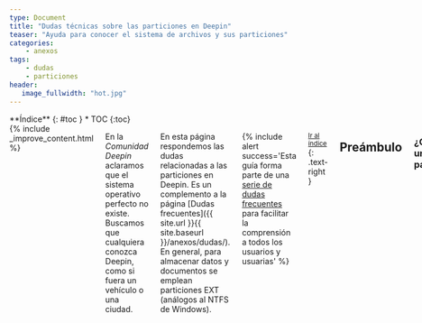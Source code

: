 ```yaml
---
type: Document
title: "Dudas técnicas sobre las particiones en Deepin"
teaser: "Ayuda para conocer el sistema de archivos y sus particiones"
categories:
    - anexos
tags:
    - dudas
    - particiones
header:
   image_fullwidth: "hot.jpg"
---
```

<div class="row">
<div class="medium-4 medium-push-8 columns" markdown="1">
<div class="panel radius" markdown="1">
**Índice**
{: #toc }
*  TOC
{:toc}
</div>
</div><!-- /.medium-4.columns -->

<div class="medium-8 medium-pull-4 columns" markdown="1">
{% include _improve_content.html %}

En la *Comunidad Deepin* aclaramos que el sistema operativo  perfecto no existe. Buscamos que cualquiera conozca Deepin, como si fuera un vehículo o una ciudad.

En esta página respondemos las dudas relacionadas a las particiones en Deepin. Es un complemento a la página [Dudas frecuentes]({{ site.url }}{{ site.baseurl }}/anexos/dudas/). En general, para almacenar datos y documentos se emplean particiones EXT (análogos al NTFS de Windows).

{% include alert success='Esta guía forma parte de una <a href="/dudas">serie de dudas frecuentes</a> para facilitar la comprensión a todos los usuarios y usuarias' %}

<small markdown="1">[Ir al índice](#toc)</small>
{: .text-right }

## Preámbulo
### ¿Qué es una partición?
Una partición es un contenedor del disco duro que almacena datos. Las particiones pueden tener archivos del sistema o se apoyan de la caché para arrancar el sistema operativo.

Fuente: [Planeta Fedoraa](https://planetafedora.wordpress.com/acerca-de-particiones-y-puntos-de-montaje-tipos-de-formato-y-tamanos/)

<small markdown="1">[Ir al índice](#toc)</small>
{: .text-right }

### ¿Cuántas particiones puedo tener en mi disco duro?
Eso dependerá de la estructura de disco duro. Para eso necesitarás de un sistema para gestionar particiones llamada "tabla". Por defecto se usa MBR, Registro de arranque principal en inglés.

En esa tabla tienes un máximo de 4 contenedores llamadas "particiones primarias". De las cuales cada una puede dividirse en particiones lógicas.

Fuente: [Planeta Fedoraa](https://planetafedora.wordpress.com/acerca-de-particiones-y-puntos-de-montaje-tipos-de-formato-y-tamanos/)

<small markdown="1">[Ir al índice](#toc)</small>
{: .text-right }

### ¿Porqué usamos particiones EXT4?
En Gnu/Linux usamos el sistema de archivos extendido o EXT, de código abierto y libre de patentes. Fue presentado en 1992 con la primera versión de Linux. Un año después se implementaría su segunda versión para usar en particiones con varios giga-octetos (GB) de almacenamiento.

En 2008 se lanzaría la [versión 4](https://en.wikipedia.org/wiki/Ext4), abreviada EXT 4 con muchas mejoras. Theodore Ts'o es el encargado de desarrollar esa versión. Es estable, tiene menos posibilidad de fragmentarse, para particiones de hasta 16 terabytes y más de 4 mil millones de archivos cada uno.

Lejos de los detalles técnicos, el EXT4 es recomendable para particiones del sistema, documentos y SWAP ya que son fáciles de reparar, son rápidos de leer y reciben mejoras de rendimiento junto al núcleo Linux.

### ¿Puedo hacer una copia de seguridad de un partición?
Tienes dos opciones:
* Usando Deepin Clone, desde la versión 15.5. Recomendado.
* Usando los comandos de la terminal:
  * Para hacer una copia `dd if=/dev/xxx of=mbr.backup bs=512 count=1`
  * Para restaurar con dicha copia `dd if=mbr.backup of=/dev/xxx bs=512 count=1`
  * Nota: xxx representa la id del dispositivo, que puede ser hda, sda, o cualquier otro.

## Instalación de Deepin
### ¿Qué particiones habrán cuando instale Deepin?
Tienes de 2 a 4 particiones con sus respectivas unidades de montaje:
1. La primera partición lleva la unidad de montaje "/" y es la raíz del sistema operativo. Debe ocupar 10 GB o más.
2. La segunda con la unidad de montaje "/boot" en una partición aparte. Así gestionará el arranque del sistema (o varias de ellas). Ocupa entre 100 a 300 MB.
3. Continúa con "/home" para tu información en una partición separada (si deseas). Así podrás estar a salvo con tus documentos incluso si tu sistema sufre errores. Puedes establecer la cantidad que quieras, incluso el 90% de tu disco duro.
4. Por último tienes una partición opcional con la unidad "/swap" para el intercambio de datos. Esa opción es útil para hibernar el equipo.
5. Puedes elaborar más particiones con otros puntos de anclaje como "/opt" para datos de aplicaciones externas. Eso no es necesario.

### ¿Debo tener una partición de intercambio o SWAP?
Si tienes menos de 4 GB de RAM, es indispensable. Si pasas esa cantidad, no es obligatorio tener esa partición.

### ¿Puedo usar particiones de Windows con Deepin?
Sí, tal como menciona [el manual]({{ site.url }}/manual/dual-boot/).

### ¿La partición con la unidad de montaje "/" es el principal en Deepin?
Algo así. En Windows es el equivalente a C.

### ¿Puedo gestionar las particiones dentro de Deepin?
Sí. Con la aplicación [GParted]({{ site.url }}/apps/gparted/).

### ¿Cómo reparar una partición?
En motivos que el sistema no arranca correctamente, debes revisar si algunas particiones fueron dañadas. Al mostrar la pantalla con puro texto, usa la herramienta [fsck](https://es.wikipedia.org/wiki/Fsck) en la [terminal]({{ site.url }}/anexos/dudas-terminal/) y ejecuta `fsck /dev/sdXX -y`, por ahora comprobará algún daño y lo reparará.

En caso que no sepas qué partición reparar, sdXX viene a ser el número de partición, como sda1; en caso de otros discos duros reemplaza a hdXX. Por ejemplo, si la partición principal ("/") es sda1, ejecuta el comando `fsck /dev/sda1 -y`.

## Seguimos creciendo
Si aún no encuentras tu pregunta, usa el [Buscador]({{ site.url }}{{ site.baseurl }}/search/).

No olvides que estamos en [en Github](https://github.com/comunidad-deepin/comunidad-deepin.github.io).

{% include _improve_content.html %}

</div><!-- /.medium-8.columns -->
</div><!-- /.row -->
